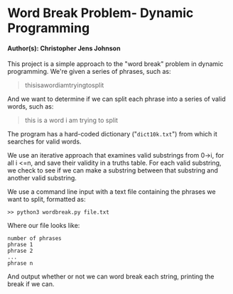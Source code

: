 # Word Break Problem- Dynamic Programming

#### Author(s): Christopher Jens Johnson

This project is a simple approach to the "word break" problem in dynamic programming. We're given a series of phrases, such as:

> thisisawordiamtryingtosplit

And we want to determine if we can split each phrase into a series of valid words, such as:

> this is a word i am trying to split


The program has a hard-coded dictionary ("`dict10k.txt`") from which it searches for valid words.


We use an iterative approach that examines valid substrings from 0->i, for all i <=n, and save their validity in a truths table. For each valid substring, we check to see if we can make a substring between that substring and another valid substring.


We use a command line input with a text file containing the phrases we want to split, formatted as:

`>> python3 wordbreak.py file.txt`

Where our file looks like:

```
number of phrases
phrase 1
phrase 2
...
phrase n
```



And output whether or not we can word break each string, printing the break if we can.
